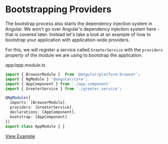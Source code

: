 # Bootstrapping Providers

The bootstrap process also starts the dependency injection system in Angular.
We won't go over Angular's dependency injection system here - that is covered later.
Instead let's take a look at an example of how to bootstrap your application with application-wide providers.

For this, we will register a service called `GreeterService` with the `providers` property of the module we are using to bootstrap the application.

_*app/app.module.ts*_
```typescript
import { BrowserModule }  from '@angular/platform-browser';
import { NgModule } '@angular/core';
import { AppComponent } from './app.component'
import { GreeterService } from './greeter.service';

@NgModule({
  imports: [BrowserModule],
  providers: [GreeterService],
  declarations: [AppComponent],
  bootstrap: [AppComponent]
})
export class AppModule { }
```
[View Example](https://plnkr.co/edit/bcpliM?p=preview)

